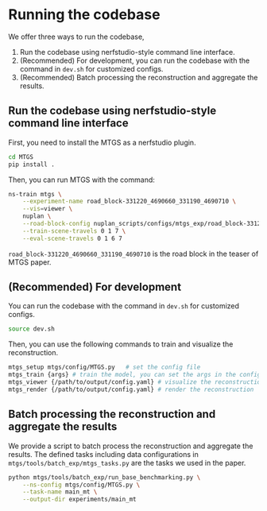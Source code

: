 # Running the codebase

We offer three ways to run the codebase, 

1. Run the codebase using nerfstudio-style command line interface.
2. (Recommended) For development, you can run the codebase with the command in `dev.sh` for customized configs.
3. (Recommended) Batch processing the reconstruction and aggregate the results.

## Run the codebase using nerfstudio-style command line interface
First, you need to install the MTGS as a nerfstudio plugin.
```bash
cd MTGS
pip install .
```

Then, you can run MTGS with the command:
```bash
ns-train mtgs \
    --experiment-name road_block-331220_4690660_331190_4690710 \
    --vis=viewer \
    nuplan \
    --road-block-config nuplan_scripts/configs/mtgs_exp/road_block-331220_4690660_331190_4690710.yml \
    --train-scene-travels 0 1 7 \
    --eval-scene-travels 0 1 6 7
```
`road_block-331220_4690660_331190_4690710` is the road block in the teaser of MTGS paper.

## (Recommended) For development
You can run the codebase with the command in `dev.sh` for customized configs.
```bash
source dev.sh
```

Then, you can use the following commands to train and visualize the reconstruction.
```bash
mtgs_setup mtgs/config/MTGS.py   # set the config file
mtgs_train {args} # train the model, you can set the args in the config file or in the command line
mtgs_viewer {/path/to/output/config.yaml} # visualize the reconstruction
mtgs_render {/path/to/output/config.yaml} # render the reconstruction
```

## Batch processing the reconstruction and aggregate the results

We provide a script to batch process the reconstruction and aggregate the results.
The defined tasks including data configurations in `mtgs/tools/batch_exp/mtgs_tasks.py` are the tasks we used in the paper.

```bash
python mtgs/tools/batch_exp/run_base_benchmarking.py \
    --ns-config mtgs/config/MTGS.py \
    --task-name main_mt \
    --output-dir experiments/main_mt
```
